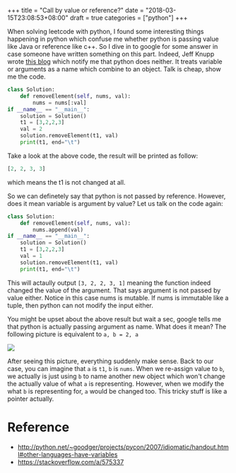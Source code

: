 +++
title = "Call by value or reference?"
date = "2018-03-15T23:08:53+08:00"
draft = true
categories = ["python"]
+++

When solving leetcode with python, I found some interesting things happening in python which confuse me whether python is passing value like Java or reference like c++. So I dive in to google for some answer in case someone have written something on this part. Indeed, Jeff Knupp wrote [this blog](https://jeffknupp.com/blog/2012/11/13/is-python-callbyvalue-or-callbyreference-neither/) which notify me that python does neither. It treats variable or arguments as a name which combine to an object. Talk is cheap, show me the code.
```python
class Solution:
    def removeElement(self, nums, val):
        nums = nums[:val]
if __name__ == "__main__":
    solution = Solution()
    t1 = [3,2,2,3]
    val = 2
    solution.removeElement(t1, val)
    print(t1, end="\t")
```
Take a look at the above code, the result will be printed as follow:
```python
[2, 2, 3, 3]
```
which means the t1 is not changed at all. 

So we can definetely say that python is not passed by reference. However, does it mean variable is argument by value? Let us talk on the code again:
```python
class Solution:
    def removeElement(self, nums, val):
        nums.append(val)
if __name__ == "__main__":
    solution = Solution()
    t1 = [3,2,2,3]
    val = 1
    solution.removeElement(t1, val)
    print(t1, end="\t")
```
This will actaully output `[3, 2, 2, 3, 1]` meaning the function indeed changed the value of the argument. That says argument is not passed by value either. Notice in this case nums is mutable. If nums is immutable like a tuple, then python can not modify the input either. 

You might be upset about the above result but wait a sec, google tells me that python is actually passing argument as name. What does it mean? The following picture is equivalent to `a, b = 2, a`

![](/data/2018-03-15/ab2tag.png)

After seeing this picture, everything suddenly make sense. Back to our case, you can imagine that `a` is `t1`, `b` is `nums`. When we re-assign value to `b`, we actually is just using `b` to name another new object which won't change the actually value of what `a` is representing. However, when we modify the what `b` is representing for, `a` would be changed too. This tricky stuff is like a pointer actually. 
# Reference 
- http://python.net/~goodger/projects/pycon/2007/idiomatic/handout.html#other-languages-have-variables
- https://stackoverflow.com/a/575337